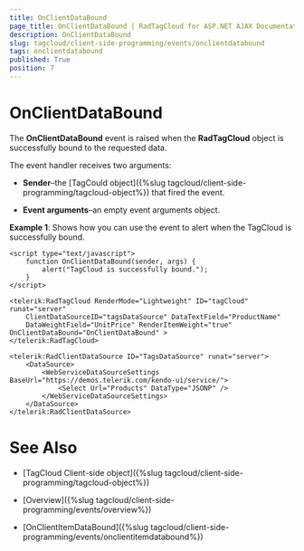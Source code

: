 ```yaml
---
title: OnClientDataBound
page_title: OnClientDataBound | RadTagCloud for ASP.NET AJAX Documentation
description: OnClientDataBound
slug: tagcloud/client-side-programming/events/onclientdatabound
tags: onclientdatabound
published: True
position: 7
---
```


# OnClientDataBound



The **OnClientDataBound** event is raised when the **RadTagCloud** object is successfully bound to the requested data.

The event handler receives two arguments:

* **Sender**–the [TagCould object]({%slug tagcloud/client-side-programming/tagcloud-object%}) that fired the event.

* **Event arguments**–an empty event arguments object.

**Example 1**: Shows how you can use the event to alert when the TagCloud is successfully bound.

````ASPNET
<script type="text/javascript">
	function OnClientDataBound(sender, args) {
		alert("TagCloud is successfully bound.");
	}
</script>

<telerik:RadTagCloud RenderMode="Lightweight" ID="tagCloud" runat="server" 
	ClientDataSourceID="tagsDataSource" DataTextField="ProductName"
	DataWeightField="UnitPrice" RenderItemWeight="true" OnClientDataBound="OnClientDataBound" >
</telerik:RadTagCloud>

<telerik:RadClientDataSource ID="TagsDataSource" runat="server">
	<DataSource>
		<WebServiceDataSourceSettings BaseUrl="https://demos.telerik.com/kendo-ui/service/">
			<Select Url="Products" DataType="JSONP" />
		</WebServiceDataSourceSettings>
	</DataSource>
</telerik:RadClientDataSource>
````



# See Also

 * [TagCloud Client-side object]({%slug tagcloud/client-side-programming/tagcloud-object%})

 * [Overview]({%slug tagcloud/client-side-programming/events/overview%})

 * [OnClientItemDataBound]({%slug tagcloud/client-side-programming/events/onclientitemdatabound%})
